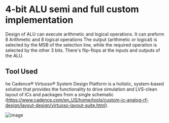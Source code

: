 # 4-bit ALU semi and full custom implementation
Design of ALU can execute arithmetic and logical operations. It can preform 8 Arithmetic and 8 logical operations The output (arithmetic or
logical) is selected by the MSB of the selection line, while the required operation is selected by
the other 3 bits. There's flip-flops at the inputs and outputs of the ALU.

## Tool Used
he Cadence® Virtuoso® System Design Platform is a holistic, system-based solution that provides the functionality to drive simulation and LVS-clean layout of ICs and packages from a single schematic (https://www.cadence.com/en_US/home/tools/custom-ic-analog-rf-design/layout-design/virtuoso-layout-suite.html).

![image](https://github.com/mwael2002/4-bit-ALU-semi-and-full-custom-implementation/assets/107947222/20e4d9af-dfb7-4775-b861-fe062eb45ef7)
